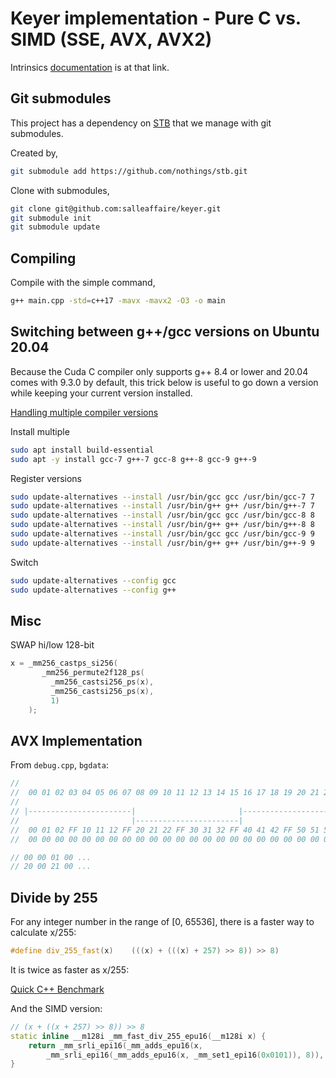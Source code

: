 # Keyer implementation - Pure C vs. SIMD (SSE, AVX, AVX2)

Intrinsics [documentation](https://www.intel.com/content/www/us/en/docs/intrinsics-guide/index.html) is at that link.

## Git submodules

This project has a dependency on [STB](https://github.com/nothings/stb) that we manage with git submodules.

Created by,

```bash
git submodule add https://github.com/nothings/stb.git
```

Clone with submodules,

```bash
git clone git@github.com:salleaffaire/keyer.git
git submodule init
git submodule update
```

## Compiling

Compile with the simple command,

```bash
g++ main.cpp -std=c++17 -mavx -mavx2 -O3 -o main
```

## Switching between g++/gcc versions on Ubuntu 20.04

Because the Cuda C compiler only supports g++ 8.4 or lower and 20.04 comes with 9.3.0 by default,
this trick below is useful to go down a version while keeping your current version installed.

[Handling multiple compiler versions](https://www.fosslinux.com/39386/how-to-install-multiple-versions-of-gcc-and-g-on-ubuntu-20-04.htm)

Install multiple

```bash
sudo apt install build-essential
sudo apt -y install gcc-7 g++-7 gcc-8 g++-8 gcc-9 g++-9
```

Register versions

```bash
sudo update-alternatives --install /usr/bin/gcc gcc /usr/bin/gcc-7 7
sudo update-alternatives --install /usr/bin/g++ g++ /usr/bin/g++-7 7
sudo update-alternatives --install /usr/bin/gcc gcc /usr/bin/gcc-8 8
sudo update-alternatives --install /usr/bin/g++ g++ /usr/bin/g++-8 8
sudo update-alternatives --install /usr/bin/gcc gcc /usr/bin/gcc-9 9
sudo update-alternatives --install /usr/bin/g++ g++ /usr/bin/g++-9 9
```

Switch

```bash
sudo update-alternatives --config gcc
sudo update-alternatives --config g++
```

## Misc

SWAP hi/low 128-bit

```c++
x = _mm256_castps_si256(
       _mm256_permute2f128_ps(
         _mm256_castsi256_ps(x), 
         _mm256_castsi256_ps(x), 
         1)
    );
```

## AVX Implementation

From `debug.cpp`, `bgdata`:

```c++
//   
//  00 01 02 03 04 05 06 07 08 09 10 11 12 13 14 15 16 17 18 19 20 21 22 23 24 25 26 27 28 29 30 31
// 
// |-----------------------|                       |-----------------------|                         <-- curBgGroup16Lo
//                         |-----------------------|                       |-----------------------| <-- curBgGroup16Hi
//  00 01 02 FF 10 11 12 FF 20 21 22 FF 30 31 32 FF 40 41 42 FF 50 51 52 FF 60 61 62 FF 70 71 72 FF  <-- curBgGroup
//  00 00 00 00 00 00 00 00 00 00 00 00 00 00 00 00 00 00 00 00 00 00 00 00 00 00 00 00 00 00 00 00  <-- zero

// 00 00 01 00 ...                                                                                   <-- curBgGroup16Lo
// 20 00 21 00 ...                                                                                   <-- curBgGroup16Hi 

```

## Divide by 255

For any integer number in the range of [0, 65536], there is a faster way to calculate x/255:

```c++
#define div_255_fast(x)    (((x) + (((x) + 257) >> 8)) >> 8)
```

It is twice as faster as x/255:

[Quick C++ Benchmark](http://quick-bench.com/t3Y2-b4isYIwnKwMaPQi3n9dmtQ)

And the SIMD version:

```c++
// (x + ((x + 257) >> 8)) >> 8
static inline __m128i _mm_fast_div_255_epu16(__m128i x) {
    return _mm_srli_epi16(_mm_adds_epu16(x, 
        _mm_srli_epi16(_mm_adds_epu16(x, _mm_set1_epi16(0x0101)), 8)), 8);
}
```
